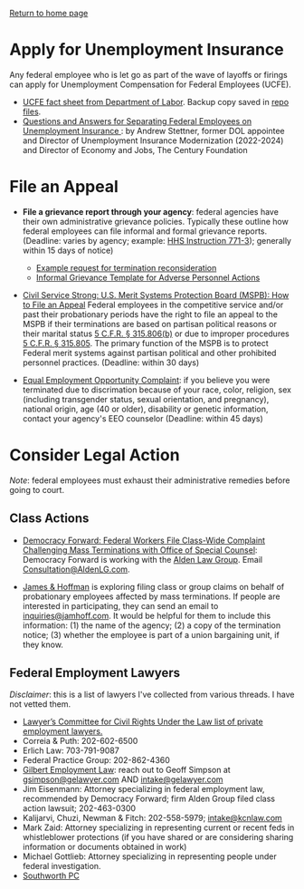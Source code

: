 [Return to home page](README.md)

# Apply for Unemployment Insurance
Any federal employee who is let go as part of the wave of layoffs or firings can apply for Unemployment Compensation for Federal Employees (UCFE).

* [UCFE fact sheet from Department of Labor](https://oui.doleta.gov/unemploy/docs/factsheet/UCFE_FactSheet.pdf). Backup copy saved in [repo files](/files/DOL-UCFE-fact-sheet.pdf).
* [Questions and Answers for Separating Federal Employees on Unemployment Insurance
](https://docs.google.com/document/d/1RISRRrFQkSNpj6xU2RwJnYOJopG8xzoGcGvem0MHa_U/edit?tab=t.0): by Andrew Stettner, former DOL appointee and Director of Unemployment Insurance Modernization (2022-2024) and Director of Economy and Jobs, The Century Foundation

# File an Appeal
* **File a grievance report through your agency**: federal agencies have their own administrative grievance policies. Typically these outline how federal employees can file informal and formal grievance reports. (Deadline: varies by agency; example: [HHS Instruction 771-3](https://www.hhs.gov/sites/default/files/hr-resource-library-771-1.pdf)); generally within 15 days of notice)
    * [Example request for termination reconsideration](files/reconsideration-request-template.md)
    * [Informal Grievance Template for Adverse Personnel Actions](https://www.muellershewrote.com/p/informal-grievance-template-for-adverse)

* [Civil Service Strong: U.S. Merit Systems Protection Board (MSPB): How to File an Appeal](https://www.civilservicestrong.org/resource/us-mspb-how-to-file-an-appeal) Federal employees in the competitive service and/or past their probationary periods have the right to file an appeal to the MSPB if their terminations are based on partisan political reasons or their marital status [5 C.F.R. § 315.806(b)](https://www.law.cornell.edu/cfr/text/5/315.806) or due to improper procedures [5 C.F.R. § 315.805](https://www.law.cornell.edu/cfr/text/5/315.805). The primary function of the MSPB is to protect Federal merit systems against partisan political and other prohibited personnel practices. (Deadline: within 30 days)

* [ Equal Employment Opportunity Complaint](https://www.eeoc.gov/federal-sector/overview-federal-sector-eeo-complaint-process): if you believe you were terminated due to discrimation because of your race, color, religion, sex (including transgender status, sexual orientation, and pregnancy), national origin, age (40 or older), disability or genetic information, contact your agency's EEO counselor (Deadline: within 45 days)

# Consider Legal Action
*Note*: federal employees must exhaust their administrative remedies before going to court.

## Class Actions
* [Democracy Forward: Federal Workers File Class-Wide Complaint Challenging Mass Terminations with Office of Special Counsel](https://democracyforward.org/updates/federal-workers-file-class-wide-complaint-challenging-mass-terminations-with-office-of-special-counsel/): Democracy Forward is working with the [Alden Law Group](https://www.employmentlawfederal.com/). Email Consultation@AldenLG.com.

* [James & Hoffman](https://www.jamhoff.com/) is exploring filing class or group claims on behalf of probationary employees affected by mass terminations. If people are interested in participating, they can send an email to inquiries@jamhoff.com. It would be helpful for them to include this information: (1) the name of the agency; (2) a copy of the termination notice; (3) whether the employee is part of a union bargaining unit, if they know.

## Federal Employment Lawyers
*Disclaimer*: this is a list of lawyers I've collected from various threads. I have not vetted them.
* [Lawyer’s Committee for Civil Rights Under the Law list of private employment lawyers.](https://docs.google.com/document/d/1y8Ql_dP6m4adUvNof7GD8M5DuzyDX0B4s6q4kYX7xY0/edit?tab=t.0)
* Correia & Puth: 202-602-6500
* Erlich Law: 703-791-9087
* Federal Practice Group: 202-862-4360
* [Gilbert Employment Law](https://www.gelawyer.com/): reach out to Geoff Simpson at gsimpson@gelawyer.com AND intake@gelawyer.com
* Jim Eisenmann: Attorney specializing in federal employment law, recommended by Democracy Forward; firm Alden Group filed class action lawsuit; 202-463-0300
* Kalijarvi, Chuzi, Newman & Fitch: 202-558-5979; intake@kcnlaw.com
* Mark Zaid: Attorney specializing in representing current or recent feds in whistleblower protections (if you have shared or are considering sharing information or documents obtained in work)
* Michael Gottlieb: Attorney specializing in representing people under federal investigation.
* [Southworth PC](https://www.attorneysforfederalemployees.com/)